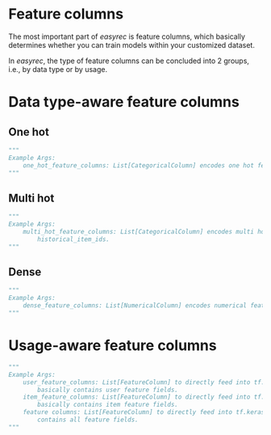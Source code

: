 # Feature columns

The most important part of *easyrec* is feature columns, which basically determines whether you can train models within
your customized dataset.

In *easyrec*, the type of feature columns can be concluded into 2 groups, i.e., by data type or by usage.

# Data type-aware feature columns

## One hot

```python
"""
Example Args:
    one_hot_feature_columns: List[CategoricalColumn] encodes one hot feature fields, such as sex_id.
"""
```

## Multi hot

```python
"""
Example Args:
    multi_hot_feature_columns: List[CategoricalColumn] encodes multi hot feature fields, such as
        historical_item_ids.
"""
```

## Dense

```python
"""
Example Args:
    dense_feature_columns: List[NumericalColumn] encodes numerical feature fields, such as age.
"""
```

# Usage-aware feature columns

```python
"""
Example Args:
    user_feature_columns: List[FeatureColumn] to directly feed into tf.keras.layers.DenseFeatures, which
        basically contains user feature fields.
    item_feature_columns: List[FeatureColumn] to directly feed into tf.keras.layers.DenseFeatures, which
        basically contains item feature fields.
    feature columns: List[FeatureColumn] to directly feed into tf.keras.layers.DenseFeatures, which basically
        contains all feature fields.
"""
```
